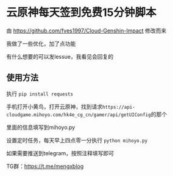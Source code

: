 # 云原神每天签到免费15分钟脚本

由 https://github.com/fves1997/Cloud-Genshin-Impact 修改而来

我做了一些优化，加了点功能

有什么想要的可以发lessue，我看见会回复的

## 使用方法

执行 `pip install requests`

手机打开小黄鸟，打开云原神，找到请求`https://api-cloudgame.mihoyo.com/hk4e_cg_cn/gamer/api/getUIConfig`的那个

里面的信息填写到mihoyo.py

设置定时任务，每天早上四点零一分执行 `python mihoyo.py`

如果需要推送到telegram，按照注释填写即可

TG群：https://t.me/mengxblog
